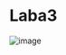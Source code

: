 # Laba3

![image](https://github.com/user-attachments/assets/d2aa9e6e-2fee-4611-bf6b-1a839038f8ca)

